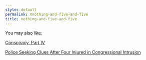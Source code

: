 ```yaml
---
style: default
permalink: Xnothing-and-five-and-five
title: nothing-and-five-and-five
---
```

You may also like:

[Conspiracy, Part IV](http://scp-wiki.net/conspiracy-part-iv)

[Police Seeking Clues After Four Injured in Congressional Intrusion](http://scp-wiki.net/police-seeking-clues-after-four-injured-in-congressional-int)
